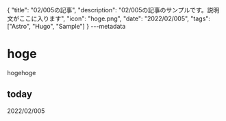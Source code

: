 {
  "title": "02/005の記事",
  "description": "02/005の記事のサンプルです。説明文がここに入ります",
  "icon": "hoge.png",
  "date": "2022/02/005",
  "tags": ["Astro", "Hugo", "Sample"]
}
---metadata

# hoge
hogehoge

## today
2022/02/005